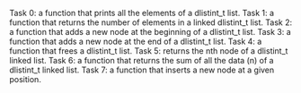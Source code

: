 Task 0: a function that prints all the elements of a dlistint_t list.
Task 1: a function that returns the number of elements in a linked dlistint_t list.
Task 2: a function that adds a new node at the beginning of a dlistint_t list.
Task 3: a function that adds a new node at the end of a dlistint_t list.
Task 4: a function that frees a dlistint_t list.
Task 5: returns the nth node of a dlistint_t linked list.
Task 6: a function that returns the sum of all the data (n) of a dlistint_t linked list.
Task 7: a function that inserts a new node at a given position.